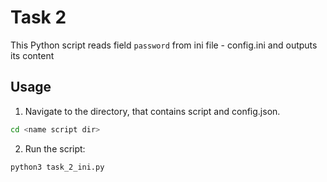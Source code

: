 # Task 2
This Python script reads field `password` from ini file - config.ini and outputs its content

## Usage

1. Navigate to the directory, that contains script and config.json.
```bash
cd <name script dir>
```

2. Run the script:
```
python3 task_2_ini.py 
```
